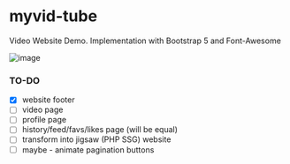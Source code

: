 # myvid-tube
Video Website Demo. Implementation with Bootstrap 5 and Font-Awesome

![image](https://github.com/user-attachments/assets/c59a8000-3244-43d6-833d-f3bc6067085e)

### TO-DO
- [x] website footer
- [ ] video page
- [ ] profile page
- [ ] history/feed/favs/likes page (will be equal)
- [ ] transform into jigsaw (PHP SSG) website
- [ ] maybe - animate pagination buttons
